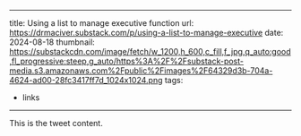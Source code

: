 
---
title: Using a list to manage executive function
url: https://drmaciver.substack.com/p/using-a-list-to-manage-executive
date: 2024-08-18
thumbnail: https://substackcdn.com/image/fetch/w_1200,h_600,c_fill,f_jpg,q_auto:good,fl_progressive:steep,g_auto/https%3A%2F%2Fsubstack-post-media.s3.amazonaws.com%2Fpublic%2Fimages%2F64329d3b-704a-4624-ad00-28fc3417ff7d_1024x1024.png
tags:
  - links
---

This is the tweet content.
